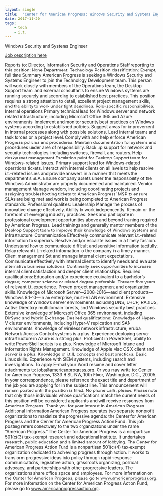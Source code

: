 ```yaml
---
layout: single
title:  "Center for American Progress: Windows Security and Systems Engineer"
date: 2017-11-30
tags: 
    - tech
    - i.t.
---
```


Windows Security and Systems Engineer

[Job description here](https://www.americanprogress.org/about/jobs/443021/windows-security-systems-engineer/)

Reports to: Director, Information Security and Operations
Staff reporting to this position: None
Department: Technology
Position classification: Exempt, full time
Summary
American Progress is seeking a Windows Security and Systems Engineer to join the Technology Development team. This person will work closely with members of the Operations team, the Desktop Support team, and external consultants to ensure Windows systems are running securely and according to established best practices.
This position requires a strong attention to detail, excellent project management skills, and the ability to work under tight deadlines.
Role-specific responsibilities:
Internal operations
Primary technical lead for Windows server and network related infrastructure, including Microsoft Office 365 and Azure environments.
Implement and monitor security best practices on Windows systems according to established policies.
Suggest areas for improvement in internal processes along with possible solutions.
Lead internal teams and task forces on a project level.
Comply with and help enforce American Progress policies and procedures.
Maintain documentation for systems and procedures under area of responsibility.
Back up support for network and security technologies, including switches, firewall, and routers.
Help desk/asset management
Escalation point for Desktop Support team for Windows-related issues.
Primary support lead for Windows-related operations tickets.
Interact with internal clients on all levels to help resolve i.t.-related issues and provide answers in a manner that meets the department’s SLA.
Ensure company assets under the responsibility of the Windows Administrator are properly documented and maintained.
 Vendor management
Manage vendors, including coordinating projects and assigning troubleshooting tickets to American Progress’ MSP to ensure SLAs are being met and work is being completed to American Progress standards.
Professional qualities:
Leadership
Manage the process of innovative change effectively.
Ability to work independently.
Remain on the forefront of emerging industry practices.
Seek and participate in professional development opportunities above and beyond training required by American Progress.
Lead trainings and generally mentor members of the Desktop Support team to improve their knowledge of Windows systems and infrastructure.
Communication
Effectively communicate relevant i.t.-related information to superiors.
Resolve and/or escalate issues in a timely fashion.
Understand how to communicate difficult and sensitive information tactfully.
Relay relevant i.t.-related information to the company in a timely manner.
Client management
Set and manage internal client expectations.
Communicate effectively with internal clients to identify needs and evaluate alternative business solutions.
Continually seek opportunities to increase internal client satisfaction and deepen client relationships.
Required qualifications:
Education and/or experience equivalent to a bachelor’s degree; computer science or related degree preferable.
Three to five years of relevant i.t. experience.
Proven project management and organization skills.
Knowledge of Microsoft Server—2008-2016—and client products—Windows 8.1-10—in an enterprise, multi-VLAN environment.
Extensive knowledge of Windows server environments including DNS, DHCP, RADIUS, Active Directory multidomain forests, and Windows security best practices.
Extensive knowledge of Microsoft Office 365 environment, including DirSync and hybrid Exchange.
Desired qualifications:
Knowledge of Hyper-V cluster environments, including Hyper-V replication and SAN environments.
Knowledge of wireless network infrastructure; Aruba Network Access Control systems is a plus.
Experience deploying server infrastructure in Azure is a strong plus.
Proficient in PowerShell; ability to write PowerShell scripts is a plus.
Knowledge of Microsoft Intune and Information Rights Management.
Knowledge of Apple Mac OS X client and server is a plus.
Knowledge of i.t.IL concepts and best practices.
Basic Linux skills.
Experience with SIEM systems, including search and investigations.
To apply
E-mail your Word resume and cover letter attachments to: jobs@americanprogress.org.
Or you may write to: Center for American Progress, 1333 H St. NW, 10th Floor, Washington, D.C., 20005.
In your correspondence, please reference the exact title and department of the job you are applying for in the subject line. This announcement will remain posted until the position is filled. No phone calls, please.
Please note that only those individuals whose qualifications match the current needs of this position will be considered applicants and will receive responses from American Progress.
Thank you for your interest in American Progress.
Additional information
American Progress operates two separate nonprofit organizations to maximize the progressive agenda: the Center for American Progress and the Center for American Progress Action Fund. This job posting refers collectively to the two organizations under the name “American Progress.” The Center for American Progress is a nonpartisan 501(c)(3) tax-exempt research and educational institute. It undertakes research, public education and a limited amount of lobbying. The Center for American Progress Action Fund is a nonpartisan 501(c)(4) tax-exempt organization dedicated to achieving progress through action. It works to transform progressive ideas into policy through rapid-response communications, legislative action, grassroots organizing, political advocacy, and partnerships with other progressive leaders. The organizations share office space and employees.
For more information on the Center for American Progress, please go to www.americanprogress.org. For more information on the Center for American Progress Action Fund, please go to www.americanprogressaction.org.
